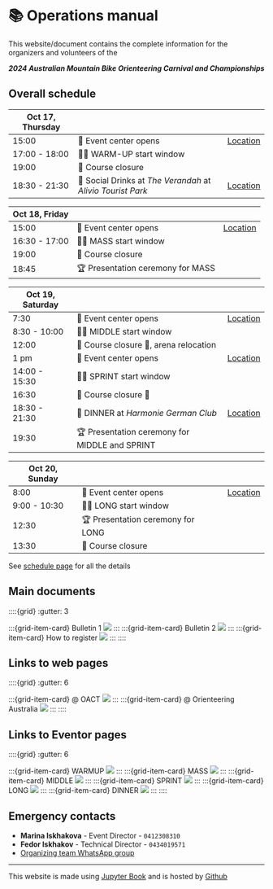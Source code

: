 # 📚 Operations manual

This website/document contains the complete information for the organizers and volunteers of the

***2024 Australian Mountain Bike Orienteering Carnival and Championships***

## Overall schedule

| **Oct 17, Thursday** | | |
|--|--|--|
| 15:00 | 🎪 Event center opens | [Location](https://maps.app.goo.gl/RkufTrcQbvMn9bMF6) |
| 17:00 - 18:00 | 🚴‍♀️ WARM-UP start window | |
| 19:00 | 🏁 Course closure | |
| 18:30 - 21:30 | 🍷 Social Drinks at *The Verandah* at *Alivio Tourist Park* | [Location](https://maps.app.goo.gl/Wte5veujM1qiDF4T9) |

| **Oct 18, Friday** | | |
|--|--|--|
| 15:00 | 🎪 Event center opens | [Location](https://maps.app.goo.gl/caWZitWLByRsVxT79) |
| 16:30 - 17:00 | 🚴‍♀️ MASS start window | |
| 19:00 | 🏁 Course closure | |
| 18:45 | 🏆 Presentation ceremony for MASS | |

| **Oct 19, Saturday** | | |
|--|--|--|
| 7:30 | 🎪 Event center opens | [Location](https://maps.app.goo.gl/2cXzt4ywia9G6Hj77) |
| 8:30 - 10:00 | 🚴‍♀️ MIDDLE start window | |
| 12:00 | 🏁 Course closure 🏁, arena relocation | |
| 1 pm | 🎪 Event center opens | [Location](https://maps.app.goo.gl/PX7dE2mznda9W7Q49) |
| 14:00 - 15:30 | 🚴‍♀️ SPRINT start window | |
| 16:30 | 🏁 Course closure 🏁 | |
| 18:30 - 21:30 | 🍷 DINNER at *Harmonie German Club* | [Location](https://maps.app.goo.gl/RzJVPCCobYroMax18) |
| 19:30 | 🏆 Presentation ceremony for MIDDLE and SPRINT | |

| **Oct 20, Sunday** | | |
|--|--|--|
| 8:00 | 🎪 Event center opens | [Location](https://maps.app.goo.gl/UvWwtsQ32WtoRC1T6) |
| 9:00 - 10:30 | 🚴‍♀️ LONG start window | |
| 12:30 | 🏆 Presentation ceremony for LONG | |
| 13:30 | 🏁 Course closure | |

See [schedule page](01.schedule.md) for all the details


## Main documents

::::{grid}
:gutter: 3

:::{grid-item-card} Bulletin 1
<a href="_static/pdf/bulletin1.pdf"><img src="_static/pdf/bulletin1_front.png"></a>
:::
:::{grid-item-card} Bulletin 2
<a href="_static/pdf/bulletin2.pdf"><img src="_static/pdf/bulletin2_front.png"></a>
:::
:::{grid-item-card} How to register
<a href="_static/pdf/How-to-register-at-EVENTOR.pdf"><img src="_static/pdf/How-to-register.png"></a>
:::
::::

## Links to web pages

::::{grid}
:gutter: 6

:::{grid-item-card} @ OACT
<a href="https://act.orienteering.asn.au/event-series/mountain-bike-orienteering/2024-australian-mtbo-championships/" target=_blank><img src="_static/pdf/oact_web.png"></a>
:::
:::{grid-item-card} @ Orienteering Australia
<a href="https://ausmtbochamps2024.orienteering.asn.au/" target=_blank><img src="_static/pdf/orienteering_aus_web.png"></a>
:::
::::

## Links to Eventor pages

::::{grid}
:gutter: 6

:::{grid-item-card} WARMUP
<a href="https://eventor.orienteering.asn.au/Events/Show/19686" target=_blank><img src="_static/pdf/eventor.png"></a>
:::
:::{grid-item-card} MASS
<a href="https://eventor.orienteering.asn.au/Events/Show/19100" target=_blank><img src="_static/pdf/eventor.png"></a>
:::
:::{grid-item-card} MIDDLE
<a href="https://eventor.orienteering.asn.au/Events/Show/19101" target=_blank><img src="_static/pdf/eventor.png"></a>
:::
:::{grid-item-card} SPRINT
<a href="https://eventor.orienteering.asn.au/Events/Show/19102" target=_blank><img src="_static/pdf/eventor.png"></a>
:::
:::{grid-item-card} LONG
<a href="https://eventor.orienteering.asn.au/Events/Show/19103" target=_blank><img src="_static/pdf/eventor.png"></a>
:::
:::{grid-item-card} DINNER
<a href="https://eventor.orienteering.asn.au/Events/Show/19687" target=_blank><img src="_static/pdf/eventor.png"></a>
:::
::::


## Emergency contacts

- **Marina Iskhakova** - Event Director - `0412308310`
- **Fedor Iskhakov** - Technical Director - `0434019571`
- [Organizing team WhatsApp group](https://chat.whatsapp.com/FrbzM8oWHClJEl05EylQBj)

---

This website is made using [Jupyter Book](https://jupyterbook.org/en/stable/intro.html) and is hosted by [Github](https://github.com/fediskhakov/mtbo2024champ)

